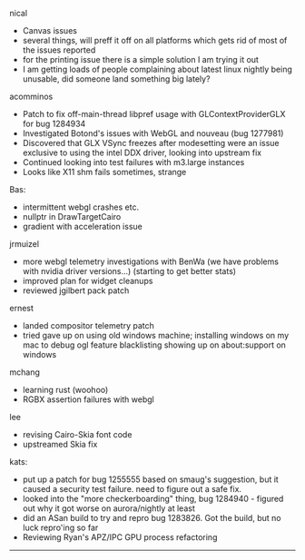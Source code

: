 nical
* Canvas issues
* several things, will preff it off on all platforms which gets rid of most of the issues reported
* for the printing issue there is a simple solution I am trying it out
* I am getting loads of people complaining about latest linux nightly being unusable, did someone land something big lately?



acomminos
* Patch to fix off-main-thread libpref usage with GLContextProviderGLX for bug 1284934
* Investigated Botond's issues with WebGL and nouveau (bug 1277981)
* Discovered that GLX VSync freezes after modesetting were an issue exclusive to using the intel DDX driver, looking into upstream fix
* Continued looking into test failures with m3.large instances
* Looks like X11 shm fails sometimes, strange



Bas:
* intermittent webgl crashes etc.
* nullptr in DrawTargetCairo
* gradient with acceleration issue



jrmuizel
* more webgl telemetry investigations with BenWa (we have problems with nvidia driver versions...) (starting to get better stats)
* improved plan for widget cleanups
* reviewed jgilbert pack patch



ernest
* landed compositor telemetry patch
* tried gave up on using old windows machine; installing windows on my mac to debug ogl feature blacklisting showing up on about:support on windows



mchang
* learning rust (woohoo)
* RGBX assertion failures with webgl



lee
* revising Cairo-Skia font code
* upstreamed Skia fix



kats:
* put up a patch for bug 1255555 based on smaug's suggestion, but it caused a security test failure. need to figure out a safe fix.
* looked into the "more checkerboarding" thing, bug 1284940 - figured out why it got worse on aurora/nightly at least
* did an ASan build to try and repro bug 1283826. Got the build, but no luck repro'ing so far
* Reviewing Ryan's APZ/IPC GPU process refactoring



________________


